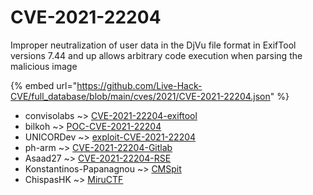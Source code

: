 # CVE-2021-22204

Improper neutralization of user data in the DjVu file format in ExifTool versions 7.44 and up allows arbitrary code execution when parsing the malicious image

{% embed url="https://github.com/Live-Hack-CVE/full_database/blob/main/cves/2021/CVE-2021-22204.json" %}


* convisolabs ~> [CVE-2021-22204-exiftool](https://zeste.alice-snow.ru/2021/database/cve-2021-22204/cve-2021-22204-exiftool-convisolabs)
* bilkoh ~> [POC-CVE-2021-22204](https://zeste.alice-snow.ru/2021/database/cve-2021-22204/poc-cve-2021-22204-bilkoh)
* UNICORDev ~> [exploit-CVE-2021-22204](https://zeste.alice-snow.ru/2021/database/cve-2021-22204/exploit-cve-2021-22204-unicordev)
* ph-arm ~> [CVE-2021-22204-Gitlab](https://zeste.alice-snow.ru/2021/database/cve-2021-22204/cve-2021-22204-gitlab-ph-arm)
* Asaad27 ~> [CVE-2021-22204-RSE](https://zeste.alice-snow.ru/2021/database/cve-2021-22204/cve-2021-22204-rse-asaad27)
* Konstantinos-Papanagnou ~> [CMSpit](https://zeste.alice-snow.ru/2021/database/cve-2021-22204/cmspit-konstantinos-papanagnou)
* ChispasHK ~> [MiruCTF](https://zeste.alice-snow.ru/2021/database/cve-2021-22204/miructf-chispashk)